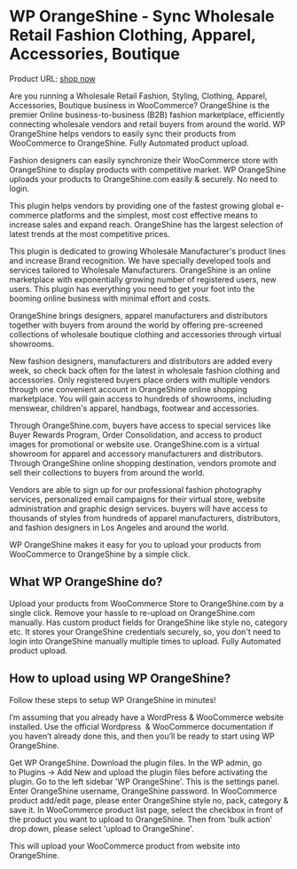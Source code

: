 # WP OrangeShine - Sync Wholesale Retail Fashion Clothing, Apparel, Accessories, Boutique

Product URL: [shop now](https://garazlab.com/product/wp-orangeshine-sync-wholesale-retail-fashion-clothing-apparel-accessories-boutique/)

Are you running a Wholesale Retail Fashion, Styling, Clothing, Apparel, Accessories, Boutique business in WooCommerce? OrangeShine is the premier Online business-to-business (B2B) fashion marketplace, efficiently connecting wholesale vendors and retail buyers from around the world. WP OrangeShine helps vendors to easily sync their products from WooCommerce to OrangeShine. Fully Automated product upload.

Fashion designers can easily synchronize their WooCommerce store with OrangeShine to display products with competitive market. WP OrangeShine uploads your products to OrangeShine.com easily & securely. No need to login.

This plugin helps vendors by providing one of the fastest growing global e-commerce platforms and the simplest, most cost effective means to increase sales and expand reach. OrangeShine has the largest selection of latest trends at the most competitive prices.

This plugin is dedicated to growing Wholesale Manufacturer's product lines and increase Brand recognition. We have specially developed tools and services tailored to Wholesale Manufacturers. OrangeShine is an online marketplace with exponentially growing number of registered users, new users. This plugin has everything you need to get your foot into the booming online business with minimal effort and costs.

OrangeShine brings designers, apparel manufacturers and distributors together with buyers from around the world by offering pre-screened collections of wholesale boutique clothing and accessories through virtual showrooms.

New fashion designers, manufacturers and distributors are added every week, so check back often for the latest in wholesale fashion clothing and accessories. Only registered buyers place orders with multiple vendors through one convenient account in OrangeShine online shopping marketplace. You will gain access to hundreds of showrooms, including menswear, children's apparel, handbags, footwear and accessories.

Through OrangeShine.com, buyers have access to special services like Buyer Rewards Program, Order Consolidation, and access to product images for promotional or website use. OrangeShine.com is a virtual showroom for apparel and accessory manufacturers and distributors. Through OrangeShine online shopping destination, vendors promote and sell their collections to buyers from around the world.

Vendors are able to sign up for our professional fashion photography services, personalized email campaigns for their virtual store, website administration and graphic design services. buyers will have access to thousands of styles from hundreds of apparel manufacturers, distributors, and fashion designers in Los Angeles and around the world.

WP OrangeShine makes it easy for you to upload your products from WooCommerce to OrangeShine by a simple click.

## What WP OrangeShine do?
Upload your products from WooCommerce Store to OrangeShine.com by a single click.
Remove your hassle to re-upload on OrangeShine.com manually.
Has custom product fields for OrangeShine like style no, category etc.
It stores your OrangeShine credentials securely, so, you don't need to login into OrangeShine manually multiple times to upload.
Fully Automated product upload.

## How to upload using WP OrangeShine?

Follow these steps to setup WP OrangeShine in minutes!

I’m assuming that you already have a WordPress & WooCommerce website installed. Use the official Wordpress  & WooCommerce documentation if you haven’t already done this, and then you’ll be ready to start using WP OrangeShine.

Get WP OrangeShine. Download the plugin files.
In the WP admin, go to Plugins -> Add New and upload the plugin files before activating the plugin.
Go to the left sidebar 'WP OrangeShine'. This is the settings panel.
Enter OrangeShine username, OrangeShine password.
In WooCommerce product add/edit page, please enter OrangeShine style no, pack, category & save it.
In WooCommerce product list page, select the checkbox in front of the product you want to upload to OrangeShine.
Then from 'bulk action' drop down, please select 'upload to OrangeShine'.

This will upload your WooCommerce product from website into OrangeShine.
